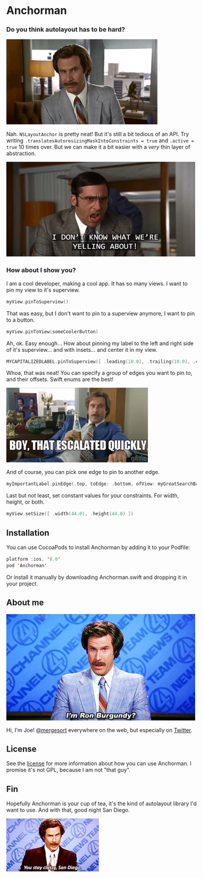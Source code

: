 # Anchorman

### Do you think autolayout has to be hard?

![That doesn't make any sense](gifs/doesnt_make_sense.gif)

Nah. `NSLayoutAnchor` is pretty neat! But it's still a bit tedious of an API. Try writing `.translatesAutoresizingMaskIntoConstraints = true` and `.active = true` 10 times over. But we can make it a bit easier with a *very* thin layer of abstraction.

![I don't know what we're yelling about!](gifs/yelling.gif)

### How about I show you?

I am a cool developer, making a cool app. It has so many views. I want to pin my view to it's superview.

```swift
myView.pinToSuperview()
```

That was easy, but I don't want to pin to a superview anymore, I want to pin to a button.

```swift
myView.pinToView(someCoolerButton)
```

Ah, ok. Easy enough… How about pinning my label to the left and right side of it's superview… and with insets… and center it in my view.

```swift
MYCAPITALIZEDLABEL.pinToSuperview([ .leading(10.0), .trailing(10.0), .centerY ])
```

Whoa, that was neat! You can specify a group of edges you want to pin to, and their offsets. Swift enums are the best!

![That escalated quickly](gifs/escalated_quickly.gif)

And of course, you can pick one edge to pin to another edge.

```swift
myImportantLabel.pinEdge(.top, toEdge: .bottom, ofView: myGreatSearchBar, constant: 10.0)
```

Last but not least, set constant values for your 
constraints. For width, height, or both.

```swift
myView.setSize([ .width(44.0), .height(44.0) ])
```

## Installation
You can use CocoaPods to install Anchorman by adding it to your Podfile:

```swift
platform :ios, '8.0'
pod 'Anchorman'
```

Or install it manually by downloading Anchorman.swift and dropping it in your project.


## About me

![I'm Ron Burgundy](gifs/im_ron_burgundy.gif)

Hi, I'm Joe! [@mergesort](http://fabisevi.ch) everywhere on the web, but especially on [Twitter](https://twitter.com/mergesort).

## License

See the [license](LICENSE) for more information about how you can use Anchorman. I promise it's not GPL, because I am not "that guy".

## Fin

Hopefully Anchorman is your cup of tea, it's the kind of autolayout library I'd want to use. And with that, good night San Diego.

![Stay Classy San Diego](gifs/stay_classy.gif)
